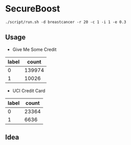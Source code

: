 # SecureBoost

```
./script/run.sh -d breastcancer -r 20 -c 1 -i 1 -e 0.3
```

## Usage

- Give Me Some Credit

|label   |count   |
|---|---|
|0  |139974|
|1  |10026|

- UCI Credit Card

|label   |count   |
|---|---|
|0  |23364|
|1  |6636|


## Idea

